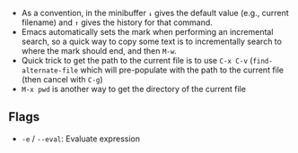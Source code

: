 - As a convention, in the minibuffer `↓` gives the default value (e.g., current filename) and `↑` gives the history for that command.
- Emacs automatically sets the mark when performing an incremental search, so a quick way to copy some text is to incrementally search to where the mark should end, and then `M-w`.
- Quick trick to get the path to the current file is to use `C-x C-v` (`find-alternate-file` which will pre-populate with the path to the current file (then cancel with `C-g`)
- `M-x pwd` is another way to get the directory of the current file

## Flags

- `-e` / `--eval`: Evaluate expression
